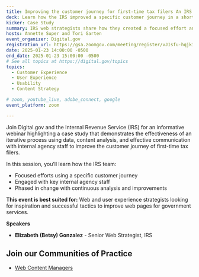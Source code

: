 ```yaml
---
title: Improving the customer journey for first-time tax filers An IRS case study
deck: Learn how the IRS improved a specific customer journey in a short timeframe by engaging agency staff through data and content analysis.
kicker: Case Study
summary: IRS web strategists share how they created a focused effort and phased in change
hosts: Annette Super and Tori Garten
event_organizer: Digital.gov
registration_url: https://gsa.zoomgov.com/meeting/register/vJIsfu-hqjkiHA08wL7G9_sQFvskGgBw7u4#/registration 
date: 2025-01-23 14:00:00 -0500
end_date: 2025-01-23 15:00:00 -0500
# See all topics at https://digital.gov/topics
topics:
  - Customer Experience
  - User Experience
  - Usability
  - Content Strategy

# zoom, youtube_live, adobe_connect, google
event_platform: zoom

---
```


Join Digital.gov and the Internal Revenue Service (IRS) for an informative webinar highlighting a case study that demonstrates the effectiveness of an iterative process using data, content analysis, and effective communication with internal agency staff to improve the customer journey of first-time tax filers.

In this session, you’ll learn how the IRS team:

- Focused efforts using a specific customer journey
- Engaged with key internal agency staff
- Phased in change with continuous analysis and improvements

**This event is best suited for:** Web and user experience strategists looking for inspiration and successful tactics to improve web pages for government services.

**Speakers**

- **Elizabeth (Betsy) Gonzalez** - Senior Web Strategist, IRS

## Join our Communities of Practice

- [Web Content Managers](https://digital.gov/communities/web-content-managers/)

